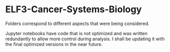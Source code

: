 # ELF3-Cancer-Systems-Biology

Folders correspond to different aspects that were being considered.

Jupyter notebooks have code that is not optimized and was written redundantly to allow more control during analysis. I shall be updating it with the final optimized versions in the near future.

